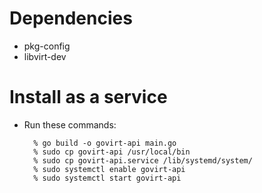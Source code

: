 # Dependencies

* pkg-config
* libvirt-dev

# Install as a service

* Run these commands:

        % go build -o govirt-api main.go
        % sudo cp govirt-api /usr/local/bin 
        % sudo cp govirt-api.service /lib/systemd/system/
        % sudo systemctl enable govirt-api
        % sudo systemctl start govirt-api